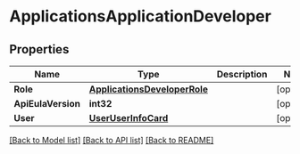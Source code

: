 # ApplicationsApplicationDeveloper

## Properties
Name | Type | Description | Notes
------------ | ------------- | ------------- | -------------
**Role** | [**ApplicationsDeveloperRole**](Applications.DeveloperRole.md) |  | [optional] 
**ApiEulaVersion** | **int32** |  | [optional] 
**User** | [**UserUserInfoCard**](User.UserInfoCard.md) |  | [optional] 

[[Back to Model list]](../README.md#documentation-for-models) [[Back to API list]](../README.md#documentation-for-api-endpoints) [[Back to README]](../README.md)


